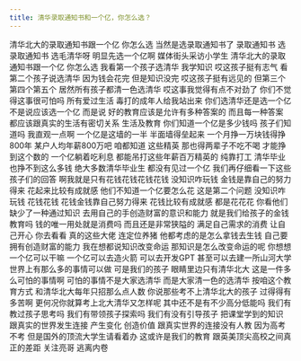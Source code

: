 ```yaml
---
title: 清华录取通知书和一个亿，你怎么选？
---
```

清华北大的录取通知书跟一个亿
你怎么选
当然是选录取通知书了
录取通知书
选录取通知书
选毛清华呀
明显先选一个亿啊
媒体街头采访小学生
清华北大的录取通知书跟一个亿
你怎么选
我看第一个孩子选清华
我学知识
哎这孩子挺有志气
看第二个孩子说选清华
因为钱会花完
但是知识没完
哎这孩子挺有远见的
但第三个第四个第五个
居然所有孩子都清一色选清华
哎这事我觉得有点不对劲了
你们不觉得这事很可怕吗
所有爱过生活
毒打的成年人给我站出来
你们选清华还是选一个亿
不是说应该选一个亿
而是说
好的教育应该是允许有多种答案的
而且每一种答案
都应该跟真实的生活有密切关系
生活及教育
你们知道一个亿是多少钱吗
孩子们知道吗
我直观一点啊
一个亿是这墙的一半
半面墙得垒起来
一个月挣一万块钱得挣800年
某户人均年薪800万吧
咱都知道
这些精英
那也得两辈子不吃不喝
才能挣到这个数的
一个亿躺着吃利息
都能吊打这些年薪百万精英的
纯靠打工
清华毕业也挣不到这么多钱
绝大多数清华毕业生
都没有见过一个亿
我们再仔细看一下这些孩子们的回答
啊我就是只有花钱花钱花钱花钱
没知识咋玩钱
金钱是靠自己的努力得来
花起来比较有成就感
他们不知道一个亿要怎么花
这是第二个问题
没知识咋玩钱
花钱花钱
花钱金钱靠自己努力得来
花钱比较有成就感
都是花花花
你看他们缺少了一种通过知识
去用自己的手创造财富的意识和能力
就是我们给孩子的金钱教育吗
钱的唯一用处就是消费吗
而且还是非常狭隘的
满足自己需求的消费
让自己开心
你去看看
真的这些大佬
连定位养猪
他都考虑的是怎么拿钱去生钱
自己要拥有创造财富的能力
我在想都说知识改变命运
那知识是怎么改变命运的呢
你想想一个亿可以干嘛
一个亿可以去造火箭
可以去开发GPT
甚至可以去建一所山河大学
世界上有那么多的事情可以做
可是我们的孩子
眼睛里边只有清华北大
这是一件多么可怕的事情啊
可怕的事情不是大家选清华
而是大家清一色的选清华
按咱这个教育方式
和清华北大每年只招那么点人数
你说那些考不上清华北大的孩子
过得得有多苦啊
更何况你就算考上北大清华又怎样呢
其中还不是有不少高分低能吗
我们有教过孩子思考吗
我们有带领孩子探索吗
我们有没有引导孩子
把课堂学到的知识
跟真实的世界发生连接
产生变化
创造价值
跟真实世界的连接没有人教
因为高考不考
但是国外的顶流大学生请看着办
这或许是我们的教育
跟英美顶尖高校之间真正的差距
关注亮哥
逃离内卷
